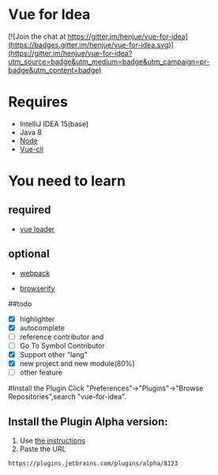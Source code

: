 # Vue for Idea

[![Join the chat at https://gitter.im/henjue/vue-for-idea](https://badges.gitter.im/henjue/vue-for-idea.svg)](https://gitter.im/henjue/vue-for-idea?utm_source=badge&utm_medium=badge&utm_campaign=pr-badge&utm_content=badge)

# Requires
* IntelliJ IDEA 15(base) 
* Java 8 
* [Node](https://nodejs.org)
* [Vue-cli](https://github.com/vuejs/vue-cli)

# You need to learn
## required
* [vue loader](http://vue-loader.vuejs.org/en/index.html)

## optional
* [webpack](http://webpack.github.io/docs/tutorials/getting-started/)

* [browserify](https://github.com/substack/node-browserify/wiki)

##todo
- [x] highlighter
- [x] autocomplete
- [ ] reference contributor and 
- [ ] Go To Symbol Contributor
- [x] Support other "lang"
- [x] new project and new module(80%)
- [ ] other feature

#Install the Plugin
 Click "Preferences"->"Plugins"->"Browse Repositories",search "vue-for-idea".
## Install the Plugin Alpha version:
1. Use [the instructions](https://www.jetbrains.com/help/idea/2016.1/managing-enterprise-plugin-repositories.html?origin=old_help)
2. Paste the URL 
```
https://plugins.jetbrains.com/plugins/alpha/8123
```
 

